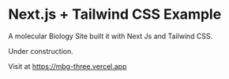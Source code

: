 # Next.js + Tailwind CSS Example

A molecular Biology Site built it with Next Js and Tailwind CSS. 

Under construction.
 
Visit at https://mbg-three.vercel.app
